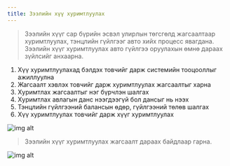 ```yaml
---
title: Зээлийн хүү хуримтлуулах
---
```

> Зээлийн хүүг сар бүрийн эсвэл улирлын төгсгөлд жагсаалтаар хуримтлуулах, тэнцлийн гүйлгээг авто хийх процесс явагдана. Зээлийн хүүг хуримтлуулах авто гүйлгээ оруулахын өмнө дараах зүйлсийг анхаарна. 
1.	Хүү хуримтлуулахад бэлдэх товчийг дарж системийн тооцооллыг ажиллуулна
2.	Жагсаалт хэвлэх товчийг дарж  хуримтлуулах жагсаалтыг харна
3.	Хуримтлах жагсаалтыг нэг бүрчлэн шалгах
4.	Хуримтлах авлагын данс нээгдээгүй бол дансыг нь нээх
5.	Тэнцлийн гүйлгээний балансын өдөр, гүйлгээний төлөв шалгах
6.	Хүү хуримтлуулах товчийг дарж хүүг хуримтлуулах

![img alt](/img/img31.png)

> Зээлийн хүүг хуримтлуулах жагсаалт дараах байдлаар гарна. 
>
![img alt](/img/image-41.png)